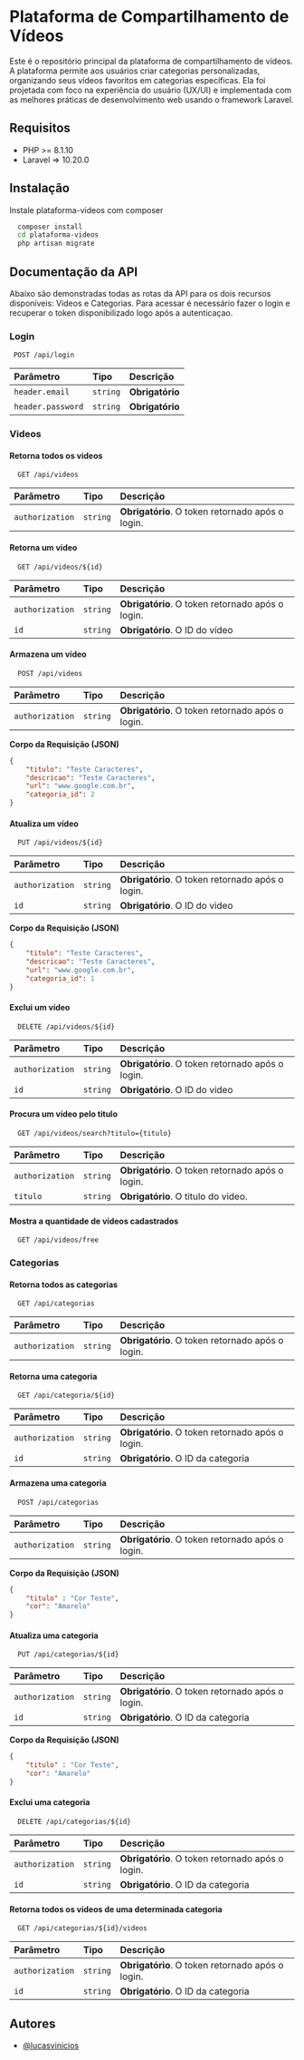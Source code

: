 
# Plataforma de Compartilhamento de Vídeos

Este é o repositório principal da plataforma de compartilhamento de vídeos. A plataforma permite aos usuários criar categorias personalizadas, organizando seus vídeos favoritos em categorias específicas. Ela foi projetada com foco na experiência do usuário (UX/UI) e implementada com as melhores práticas de desenvolvimento web usando o framework Laravel.



## Requisitos

- PHP >= 8.1.10
- Laravel => 10.20.0
## Instalação

Instale plataforma-videos com composer

```bash
  composer install
  cd plataforma-videos
  php artisan migrate
```
    
## Documentação da API

Abaixo são demonstradas todas as rotas da API para os dois recursos disponíveis: Videos e Categorias.
Para acessar é necessário fazer o login e recuperar o token disponibilizado logo após a autenticaçao. 

### Login

```http
 POST /api/login
``` 

| Parâmetro   | Tipo       | Descrição                           |
| :---------- | :--------- | :---------------------------------- |
| `header.email` | `string` | **Obrigatório**|
| `header.password` | `string` | **Obrigatório** |

### Videos

#### Retorna todos os videos

```http
  GET /api/videos
```

| Parâmetro   | Tipo       | Descrição                           |
| :---------- | :--------- | :---------------------------------- |
| `authorization` | `string` | **Obrigatório**. O token retornado após o login. |

#### Retorna um vídeo

```http
  GET /api/videos/${id}
```

| Parâmetro   | Tipo       | Descrição                                   |
| :---------- | :--------- | :------------------------------------------ |
| `authorization`      | `string` | **Obrigatório**. O token retornado após o login. |
| `id`      | `string` | **Obrigatório**. O ID do vídeo |

#### Armazena um vídeo

```http
  POST /api/videos
```

| Parâmetro   | Tipo       | Descrição                                   |
| :---------- | :--------- | :------------------------------------------ |
| `authorization`      | `string` | **Obrigatório**. O token retornado após o login. |

**Corpo da Requisição (JSON)**

```json
{
	"titulo": "Teste Caracteres",
	"descricao": "Teste Caracteres",
	"url": "www.google.com.br",
	"categoria_id": 2
}
```
#### Atualiza um vídeo

```http
  PUT /api/videos/${id}
```

| Parâmetro   | Tipo       | Descrição                                   |
| :---------- | :--------- | :------------------------------------------ |
| `authorization`      | `string` | **Obrigatório**. O token retornado após o login. |
| `id`      | `string` | **Obrigatório**. O ID do video |

**Corpo da Requisição (JSON)**

```json
{
	"titulo": "Teste Caracteres",
	"descricao": "Teste Caracteres",
	"url": "www.google.com.br",
	"categoria_id": 1
}
```

#### Exclui um vídeo

```http
  DELETE /api/videos/${id}
```

| Parâmetro   | Tipo       | Descrição                                   |
| :---------- | :--------- | :------------------------------------------ |
| `authorization`      | `string` | **Obrigatório**. O token retornado após o login. |
| `id`      | `string` | **Obrigatório**. O ID do video |

#### Procura um vídeo pelo titulo

```http
  GET /api/videos/search?titulo={titulo}
```
| Parâmetro   | Tipo       | Descrição                                   |
| :---------- | :--------- | :------------------------------------------ |
| `authorization`      | `string` | **Obrigatório**. O token retornado após o login. |
| `titulo`      | `string` | **Obrigatório**. O titulo do video. |

#### Mostra a quantidade de vídeos cadastrados

```http
  GET /api/videos/free
```

### Categorias

#### Retorna todos as categorias

```http
  GET /api/categorias
```

| Parâmetro   | Tipo       | Descrição                           |
| :---------- | :--------- | :---------------------------------- |
| `authorization` | `string` | **Obrigatório**. O token retornado após o login. |

#### Retorna uma categoria

```http
  GET /api/categoria/${id}
```

| Parâmetro   | Tipo       | Descrição                                   |
| :---------- | :--------- | :------------------------------------------ |
| `authorization`      | `string` | **Obrigatório**. O token retornado após o login. |
| `id`      | `string` | **Obrigatório**. O ID da categoria |

#### Armazena uma categoria

```http
  POST /api/categorias
```

| Parâmetro   | Tipo       | Descrição                                   |
| :---------- | :--------- | :------------------------------------------ |
| `authorization`      | `string` | **Obrigatório**. O token retornado após o login. |

**Corpo da Requisição (JSON)**

```json
{
	"titulo" : "Cor Teste",
	"cor": "Amarelo"
}
```
#### Atualiza uma categoria

```http
  PUT /api/categorias/${id}
```

| Parâmetro   | Tipo       | Descrição                                   |
| :---------- | :--------- | :------------------------------------------ |
| `authorization`      | `string` | **Obrigatório**. O token retornado após o login. |
| `id`      | `string` | **Obrigatório**. O ID da categoria |

**Corpo da Requisição (JSON)**

```json
{
	"titulo" : "Cor Teste",
	"cor": "Amarelo"
}
```

#### Exclui uma categoria

```http
  DELETE /api/categorias/${id}
```

| Parâmetro   | Tipo       | Descrição                                   |
| :---------- | :--------- | :------------------------------------------ |
| `authorization`      | `string` | **Obrigatório**. O token retornado após o login. |
| `id`      | `string` | **Obrigatório**. O ID da categoria |

#### Retorna todos os videos de uma determinada categoria

```http
  GET /api/categorias/${id}/videos
```

| Parâmetro   | Tipo       | Descrição                                   |
| :---------- | :--------- | :------------------------------------------ |
| `authorization`      | `string` | **Obrigatório**. O token retornado após o login. |
| `id`      | `string` | **Obrigatório**. O ID da categoria |


## Autores

- [@lucasvinicios](https://www.github.com/lucasvinicios)

